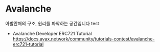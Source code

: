 # Avalanche

아발란체의 구조, 원리를 파악하는 공간입니다
test
- Avalanche Developer ERC721 Tutorial
https://docs.avax.network/community/tutorials-contest/avalanche-erc721-tutorial
